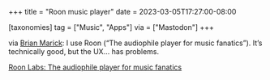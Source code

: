 +++
title = "Roon music player"
date = 2023-03-05T17:27:00-08:00

[taxonomies]
tag = ["Music", "Apps"]
via = ["Mastodon"]
+++

via [Brian Marick](https://mstdn.social/@marick/109973409930217692): I use Roon (“The audiophile player for music fanatics”). It’s technically good, but the UX… has problems.

<!-- more -->

[Roon Labs: The audiophile player for music fanatics](https://roonlabs.com)
